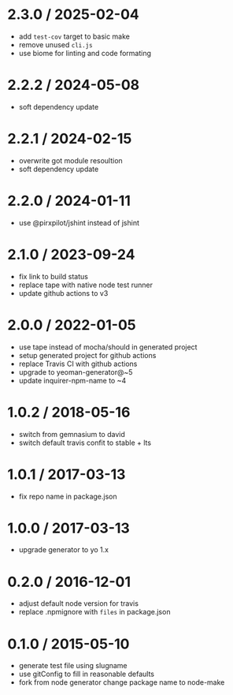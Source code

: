 
2.3.0 / 2025-02-04
==================

 * add `test-cov` target to basic make
 * remove unused `cli.js`
 * use biome for linting and code formating

2.2.2 / 2024-05-08
==================

 * soft dependency update

2.2.1 / 2024-02-15
==================

 * overwrite got module resoultion
 * soft dependency update

2.2.0 / 2024-01-11
==================

 * use @pirxpilot/jshint instead of jshint

2.1.0 / 2023-09-24
==================

 * fix link to build status
 * replace tape with native node test runner
 * update github actions to v3

2.0.0 / 2022-01-05
==================

 * use tape instead of mocha/should in generated project
 * setup generated project for github actions
 * replace Travis CI with github actions
 * upgrade to yeoman-generator@~5
 * update inquirer-npm-name to ~4

1.0.2 / 2018-05-16
==================

 * switch from gemnasium to david
 * switch default travis confit to stable + lts

1.0.1 / 2017-03-13
==================

 * fix repo name in package.json

1.0.0 / 2017-03-13
==================

 * upgrade generator to yo 1.x

0.2.0 / 2016-12-01
==================

 * adjust default node version for travis
 * replace .npmignore with `files` in package.json

0.1.0 / 2015-05-10
==================

 * generate test file using slugname
 * use gitConfig to fill in reasonable defaults
 * fork from node generator change package name to node-make
